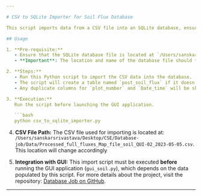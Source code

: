 ```yaml
---

# CSV to SQLite Importer for Soil Flux Database

This script imports data from a CSV file into an SQLite database, ensuring that duplicate columns for `plot_number` and `Date_time` are handled appropriately. Before running the main GUI application (`gui_soil.py`), this script **must be executed** to ensure the database is properly populated.

## Usage

1. **Pre-requisite:**
   - Ensure that the SQLite database file is located at `/Users/sanskarsrivastava/Desktop/CSE/Database-job/post_soil_flux.db`. This location will change accordingly
   - **Important**: The location and name of the database file should **never change**. This is crucial for the seamless integration between the importer script and the `gui_soil.py` application.

2. **Steps:**
   - Run this Python script to import the CSV data into the database.
   - The script will create a table named `post_soil_flux` if it doesn't already exist.
   - Any duplicate columns for `plot_number` and `Date_time` will be skipped to avoid conflicts.

3. **Execution:**
   Run the script before launching the GUI application.

   ```bash
   python csv_to_sqlite_importer.py
   ```

4. **CSV File Path:**
   The CSV file used for importing is located at:
   `/Users/sanskarsrivastava/Desktop/CSE/Database-job/Data/Processed_full_fluxes_Map_file_soil_QUI-02_2023-05-05.csv`. This location will change accordingly

5. **Integration with GUI:**
   This import script must be executed **before** running the GUI application (`gui_soil.py`), which depends on the data populated by this script. For more details about the project, visit the repository: [Database Job on GitHub](https://github.com/sanskarsri26/Database-job-tree).

---
```

